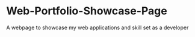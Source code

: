 # Web-Portfolio-Showcase-Page
A webpage to showcase my web applications and skill set as a developer
